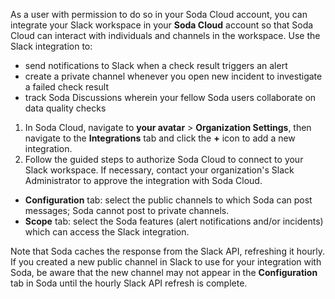 As a user with permission to do so in your Soda Cloud account, you can integrate your Slack workspace in your **Soda Cloud** account so that Soda Cloud can interact with individuals and channels in the workspace. Use the Slack integration to:

* send notifications to Slack when a check result triggers an alert
* create a private channel whenever you open new incident to investigate a failed check result
* track Soda Discussions wherein your fellow Soda users collaborate on data quality checks

1. In Soda Cloud, navigate to **your avatar** > **Organization Settings**, then navigate to the **Integrations** tab and click the **+** icon to add a new integration.
2. Follow the guided steps to authorize Soda Cloud to connect to your Slack workspace. If necessary, contact your organization's Slack Administrator to approve the integration with Soda Cloud. 
* **Configuration** tab: select the public channels to which Soda can post messages; Soda cannot post to private channels.
* **Scope** tab: select the Soda features (alert notifications and/or incidents) which can access the Slack integration. 

Note that Soda caches the response from the Slack API, refreshing it hourly. If you created a new public channel in Slack to use for your integration with Soda, be aware that the new channel may not appear in the **Configuration** tab in Soda until the hourly Slack API refresh is complete.
